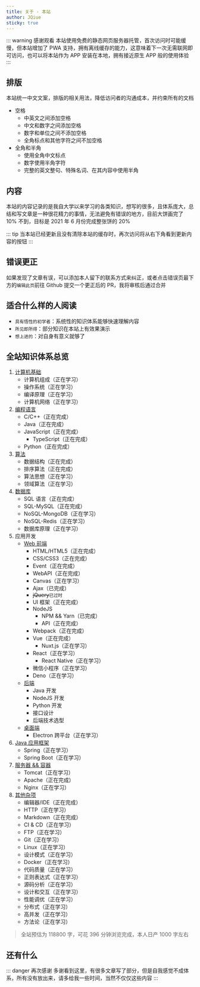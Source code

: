 ```yaml
---
title: 关于 - 本站
author: JQiue
sticky: true
---
```


::: warning 感谢观看
本站使用免费的静态网页服务器托管，首次访问时可能缓慢，但本站增加了 PWA 支持，拥有离线缓存的能力，这意味着下一次无需联网即可访问，也可以将本站作为 APP 安装在本地，拥有接近原生 APP 般的使用体验
:::

## 排版

本站统一中文文案，排版的相关用法，降低访问者的沟通成本，并约束所有的文档

+ 空格
  + 中英文之间添加空格
  + 中文和数字之间添加空格
  + 数字和单位之间不添加空格
  + 全角标点和其他字符之间不加空格
+ 全角和半角
  + 使用全角中文标点
  + 数字使用半角字符
  + 完整的英文整句、特殊名词、在其内容中使用半角

## 内容

本站的内容记录的是我自大学以来学习的各类知识，想写的很多，且体系庞大，总结和写文章是一种很花精力的事情，无法避免有错误的地方，目前大饼画完了 10% 不到，目标是 2021 年 6 月份完成整张饼的 20%

::: tip
当本站已经更新且没有清除本站的缓存时，再次访问将从右下角看到更新内容的按钮
:::

## 错误更正

如果发现了文章有误，可以添加本人留下的联系方式来纠正，或者点击错误页最下方的`编辑此页`前往 Github 提交一个更正后的 PR，我将审核后通过合并

## 适合什么样的人阅读

+ `具有悟性的初学者`：系统性的知识体系能够快速理解内容
+ `所见即所得`：部分知识在本站上有效果演示
+ `想上进的`：对自身有意义就够了

## 全站知识体系总览

1. [计算机基础](/basic/)
    + 计算机组成（正在学习）
    + 操作系统（正在学习）
    + 编译原理（正在学习）
    + 计算机网络（正在学习）
2. [编程语言](/language/)
    + C/C++（正在完成）
    + Java（正在完成）
    + JavaScript（正在完成）
      + TypeScript（正在完成）
    + Python（正在完成）
3. [算法](/ds_algorithm/)
    + 数据结构（正在完成）
    + 排序算法（正在完成）
    + 算法思想（正在学习）
    + 领域算法（正在学习）
4. [数据库](/database/)
    + SQL 语言（正在完成）
    + SQL-MySQL（正在完成）
    + NoSQL-MongoDB（正在学习）
    + NoSQL-Redis（正在学习）
    + 数据库原理（正在学习）
5. 应用开发
    + [Web 前端](/application/web/)
      + HTML/HTML5（正在完成）
      + CSS/CSS3（正在完成）
      + Event（正在完成）
      + WebAPI（正在完成）
      + Canvas（正在学习）
      + Ajax（已完成）
      + ~~jQuery~~`已过时`
      + UI 框架（正在完成）
      + NodeJS
        + NPM && Yarn（已完成）
        + API（正在完成）
      + Webpack（正在完成）
      + Vue（正在完成）
        + Nuxt.js（正在学习）
      + React（正在学习）
        + React Native（正在学习）
      + 微信小程序（正在学习）
      + Deno（正在学习）
    + [后端](/application/backend/)
      + Java 开发
      + NodeJS 开发
      + Python 开发
      + 接口设计
      + 后端技术选型
    + [桌面端](/application/desktop/)
      + Electron 跨平台（正在学习）
6. [Java 应用框架](/)
    + Spring（正在学习）
    + Spring Boot（正在学习）
7. [服务器 && 容器](/)
    + Tomcat（正在学习）
    + Apache（正在完成）
    + Nginx（正在学习）
8. [其他杂项](/)
    + 编辑器/IDE（正在完成）
    + HTTP（正在学习）
    + Markdown（正在完成）
    + CI & CD（正在学习）
    + FTP（正在学习）
    + Git（正在学习）
    + Linux（正在学习）
    + 设计模式（正在学习）
    + Docker（正在学习）
    + 代码质量（正在学习）
    + 正则表达式（正在学习）
    + 源码分析（正在学习）
    + 设计和交互（正在学习）
    + 性能调优（正在学习）
    + 分布式（正在学习）
    + 高并发（正在学习）
    + 方法论（正在学习）

> 全站预估为 118800 字，可花 396 分钟浏览完成，本人日产 1000 字左右

## 还有什么

::: danger 再次感谢
多谢看到这里，有很多文章写了部分，但是自我感觉不成体系，所有没有放出来，请多给我一些时间，当然不仅仅这些内容
:::
